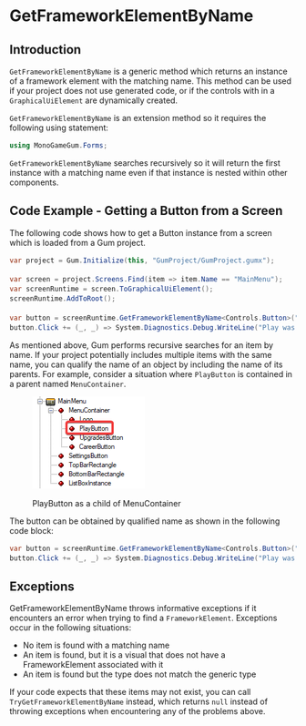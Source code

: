 # GetFrameworkElementByName

## Introduction

`GetFrameworkElementByName` is a generic method which returns an instance of a framework element with the matching name. This method can be used if your project does not use generated code, or if the controls with in a `GraphicalUiElement` are dynamically created.

`GetFrameworkElementByName` is an extension method so it requires the following using statement:

```csharp
using MonoGameGum.Forms;
```

`GetFrameworkElementByName` searches recursively so it will return the first instance with a matching name even if that instance is nested within other components.

## Code Example - Getting a Button from a Screen

The following code shows how to get a Button instance from a screen which is loaded from a Gum project.

```csharp
var project = Gum.Initialize(this, "GumProject/GumProject.gumx");

var screen = project.Screens.Find(item => item.Name == "MainMenu");
var screenRuntime = screen.ToGraphicalUiElement();
screenRuntime.AddToRoot();

var button = screenRuntime.GetFrameworkElementByName<Controls.Button>("PlayButton");
button.Click += (_, _) => System.Diagnostics.Debug.WriteLine("Play was clicked");
```

As mentioned above, Gum performs recursive searches for an item by name. If your project potentially includes multiple items with the same name, you can qualify the name of an object by including the name of its parents. For example, consider a situation where `PlayButton` is contained in a parent named `MenuContainer`.&#x20;

<figure><img src="../../../.gitbook/assets/01_06 33 15 (1).png" alt=""><figcaption><p>PlayButton as a child of MenuContainer</p></figcaption></figure>

The button can be obtained by qualified name as shown in the following code block:

```csharp
var button = screenRuntime.GetFrameworkElementByName<Controls.Button>("MenuContainer.PlayButton");
button.Click += (_, _) => System.Diagnostics.Debug.WriteLine("Play was clicked");
```

## Exceptions

GetFrameworkElementByName throws informative exceptions if it encounters an error when trying to find a `FrameworkElement`. Exceptions occur in the following situations:

* No item is found with a matching name
* An item is found, but it is a visual that does not have a FrameworkElement associated with it
* An item is found but the type does not match the generic type

If your code expects that these items may not exist, you can call `TryGetFrameworkElementByName` instead, which returns `null` instead of throwing exceptions when encountering any of the problems above.

